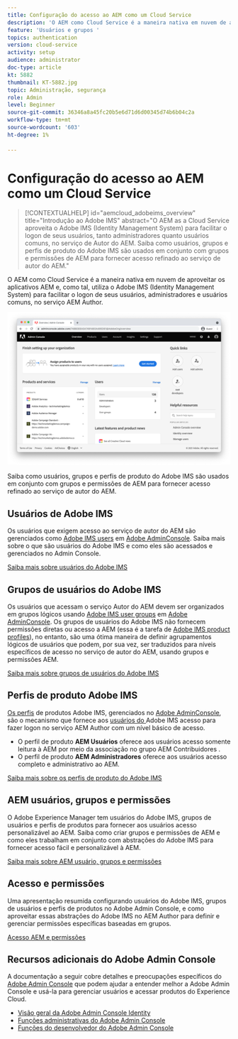 ```yaml
---
title: Configuração do acesso ao AEM como um Cloud Service
description: 'O AEM como Cloud Service é a maneira nativa em nuvem de aproveitar os aplicativos AEM e, como tal, utiliza o Adobe IMS (Identity Management System) para facilitar o logon de usuários, administradores e usuários comuns, no serviço AEM Author. Saiba como usuários, grupos de usuários e perfis de produtos do Adobe IMS são usados junto a grupos e permissões de AEM para fornecer acesso específico ao AEM Author.  '
feature: 'Usuários e grupos '
topics: authentication
version: cloud-service
activity: setup
audience: administrator
doc-type: article
kt: 5882
thumbnail: KT-5882.jpg
topic: Administração, segurança
role: Admin
level: Beginner
source-git-commit: 36346a8a45fc20b5e6d71d6d00345d74b6b04c2a
workflow-type: tm+mt
source-wordcount: '603'
ht-degree: 1%

---
```



# Configuração do acesso ao AEM como um Cloud Service

>[!CONTEXTUALHELP]
>id="aemcloud_adobeims_overview"
>title="Introdução ao Adobe IMS"
>abstract="O AEM as a Cloud Service aproveita o Adobe IMS (Identity Management System) para facilitar o logon de seus usuários, tanto administradores quanto usuários comuns, no serviço de Autor do AEM. Saiba como usuários, grupos e perfis de produto do Adobe IMS são usados em conjunto com grupos e permissões de AEM para fornecer acesso refinado ao serviço de autor do AEM."

O AEM como Cloud Service é a maneira nativa em nuvem de aproveitar os aplicativos AEM e, como tal, utiliza o Adobe IMS (Identity Management System) para facilitar o logon de seus usuários, administradores e usuários comuns, no serviço AEM Author.

![Adobe Admin Console](./assets/hero.png)

Saiba como usuários, grupos e perfis de produto do Adobe IMS são usados em conjunto com grupos e permissões de AEM para fornecer acesso refinado ao serviço de autor do AEM.

## Usuários de Adobe IMS

Os usuários que exigem acesso ao serviço de autor do AEM são gerenciados como [Adobe IMS users](https://helpx.adobe.com/br/enterprise/using/set-up-identity.html) em [Adobe AdminConsole](https://adminconsole.adobe.com). Saiba mais sobre o que são usuários do Adobe IMS e como eles são acessados e gerenciados no Admin Console.

[Saiba mais sobre usuários do Adobe IMS](./adobe-ims-users.md)

## Grupos de usuários do Adobe IMS

Os usuários que acessam o serviço Autor do AEM devem ser organizados em grupos lógicos usando [Adobe IMS user groups](https://helpx.adobe.com/enterprise/using/user-groups.html) em [Adobe AdminConsole](https://adminconsole.adobe.com). Os grupos de usuários do Adobe IMS não fornecem permissões diretas ou acesso a AEM (essa é a tarefa de [Adobe IMS product profiles](#adobe-ims-product-profiles)), no entanto, são uma ótima maneira de definir agrupamentos lógicos de usuários que podem, por sua vez, ser traduzidos para níveis específicos de acesso no serviço de autor do AEM, usando grupos e permissões AEM.

[Saiba mais sobre grupos de usuários do Adobe IMS](./adobe-ims-user-groups.md)

## Perfis de produto Adobe IMS

[Os perfis](https://helpx.adobe.com/enterprise/using/manage-permissions-and-roles.html) de produtos Adobe IMS, gerenciados no  [Adobe AdminConsole](https://adminconsole.adobe.com), são o mecanismo que fornece aos  [usuários do ](#adobe-ims-users) Adobe IMS acesso para fazer logon no serviço AEM Author com um nível básico de acesso.

+ O perfil de produto __AEM Usuários__ oferece aos usuários acesso somente leitura à AEM por meio da associação no grupo AEM Contribuidores .
+ O perfil de produto __AEM Administradores__ oferece aos usuários acesso completo e administrativo ao AEM.

[Saiba mais sobre os perfis de produto do Adobe IMS](./adobe-ims-product-profiles.md)

## AEM usuários, grupos e permissões

O Adobe Experience Manager tem usuários do Adobe IMS, grupos de usuários e perfis de produtos para fornecer aos usuários acesso personalizável ao AEM. Saiba como criar grupos e permissões de AEM e como eles trabalham em conjunto com abstrações do Adobe IMS para fornecer acesso fácil e personalizável à AEM.

[Saiba mais sobre AEM usuário, grupos e permissões](./aem-users-groups-and-permissions.md)

## Acesso e permissões

Uma apresentação resumida configurando usuários do Adobe IMS, grupos de usuários e perfis de produtos no Adobe Admin Console, e como aproveitar essas abstrações do Adobe IMS no AEM Author para definir e gerenciar permissões específicas baseadas em grupos.

[Acesso AEM e permissões](./walk-through.md)

## Recursos adicionais do Adobe Admin Console

A documentação a seguir cobre detalhes e preocupações específicos do [Adobe Admin Console](https://adminconsole.adobe.com) que podem ajudar a entender melhor a Adobe Admin Console e usá-la para gerenciar usuários e acessar produtos do Experience Cloud.

+ [Visão geral da Adobe Admin Console Identity](https://helpx.adobe.com/enterprise/using/identity.html)
+ [Funções administrativas do Adobe Admin Console](https://helpx.adobe.com/enterprise/using/admin-roles.html)
+ [Funções do desenvolvedor do Adobe Admin Console](https://helpx.adobe.com/enterprise/using/manage-developers.html)